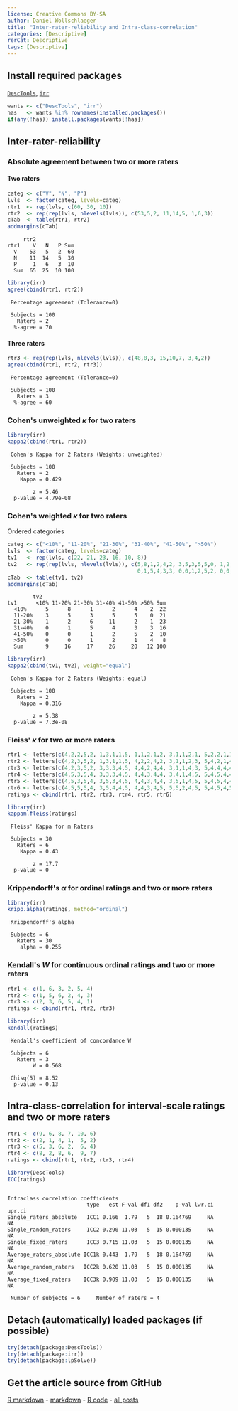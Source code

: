 ```yaml
---
license: Creative Commons BY-SA
author: Daniel Wollschlaeger
title: "Inter-rater-reliability and Intra-class-correlation"
categories: [Descriptive]
rerCat: Descriptive
tags: [Descriptive]
---
```





Install required packages
-------------------------

[`DescTools`](http://cran.r-project.org/package=psych), [`irr`](http://cran.r-project.org/package=irr)


```r
wants <- c("DescTools", "irr")
has   <- wants %in% rownames(installed.packages())
if(any(!has)) install.packages(wants[!has])
```

Inter-rater-reliability
-------------------------

### Absolute agreement between two or more raters

#### Two raters


```r
categ <- c("V", "N", "P")
lvls  <- factor(categ, levels=categ)
rtr1  <- rep(lvls, c(60, 30, 10))
rtr2  <- rep(rep(lvls, nlevels(lvls)), c(53,5,2, 11,14,5, 1,6,3))
cTab  <- table(rtr1, rtr2)
addmargins(cTab)
```

```
     rtr2
rtr1    V   N   P Sum
  V    53   5   2  60
  N    11  14   5  30
  P     1   6   3  10
  Sum  65  25  10 100
```


```r
library(irr)
agree(cbind(rtr1, rtr2))
```

```
 Percentage agreement (Tolerance=0)

 Subjects = 100 
   Raters = 2 
  %-agree = 70 
```

#### Three raters


```r
rtr3 <- rep(rep(lvls, nlevels(lvls)), c(48,8,3, 15,10,7, 3,4,2))
agree(cbind(rtr1, rtr2, rtr3))
```

```
 Percentage agreement (Tolerance=0)

 Subjects = 100 
   Raters = 3 
  %-agree = 60 
```

### Cohen's unweighted $\kappa$ for two raters


```r
library(irr)
kappa2(cbind(rtr1, rtr2))
```

```
 Cohen's Kappa for 2 Raters (Weights: unweighted)

 Subjects = 100 
   Raters = 2 
    Kappa = 0.429 

        z = 5.46 
  p-value = 4.79e-08 
```

### Cohen's weighted $\kappa$ for two raters

Ordered categories


```r
categ <- c("<10%", "11-20%", "21-30%", "31-40%", "41-50%", ">50%")
lvls  <- factor(categ, levels=categ)
tv1   <- rep(lvls, c(22, 21, 23, 16, 10, 8))
tv2   <- rep(rep(lvls, nlevels(lvls)), c(5,8,1,2,4,2, 3,5,3,5,5,0, 1,2,6,11,2,1,
                                         0,1,5,4,3,3, 0,0,1,2,5,2, 0,0,1, 2,1,4))
cTab  <- table(tv1, tv2)
addmargins(cTab)
```

```
        tv2
tv1      <10% 11-20% 21-30% 31-40% 41-50% >50% Sum
  <10%      5      8      1      2      4    2  22
  11-20%    3      5      3      5      5    0  21
  21-30%    1      2      6     11      2    1  23
  31-40%    0      1      5      4      3    3  16
  41-50%    0      0      1      2      5    2  10
  >50%      0      0      1      2      1    4   8
  Sum       9     16     17     26     20   12 100
```


```r
library(irr)
kappa2(cbind(tv1, tv2), weight="equal")
```

```
 Cohen's Kappa for 2 Raters (Weights: equal)

 Subjects = 100 
   Raters = 2 
    Kappa = 0.316 

        z = 5.38 
  p-value = 7.3e-08 
```

### Fleiss' $\kappa$ for two or more raters


```r
rtr1 <- letters[c(4,2,2,5,2, 1,3,1,1,5, 1,1,2,1,2, 3,1,1,2,1, 5,2,2,1,1, 2,1,2,1,5)]
rtr2 <- letters[c(4,2,3,5,2, 1,3,1,1,5, 4,2,2,4,2, 3,1,1,2,3, 5,4,2,1,4, 2,1,2,3,5)]
rtr3 <- letters[c(4,2,3,5,2, 3,3,3,4,5, 4,4,2,4,4, 3,1,1,4,3, 5,4,4,4,4, 2,1,4,3,5)]
rtr4 <- letters[c(4,5,3,5,4, 3,3,3,4,5, 4,4,3,4,4, 3,4,1,4,5, 5,4,5,4,4, 2,1,4,3,5)]
rtr5 <- letters[c(4,5,3,5,4, 3,5,3,4,5, 4,4,3,4,4, 3,5,1,4,5, 5,4,5,4,4, 2,5,4,3,5)]
rtr6 <- letters[c(4,5,5,5,4, 3,5,4,4,5, 4,4,3,4,5, 5,5,2,4,5, 5,4,5,4,5, 4,5,4,3,5)]
ratings <- cbind(rtr1, rtr2, rtr3, rtr4, rtr5, rtr6)
```


```r
library(irr)
kappam.fleiss(ratings)
```

```
 Fleiss' Kappa for m Raters

 Subjects = 30 
   Raters = 6 
    Kappa = 0.43 

        z = 17.7 
  p-value = 0 
```

### Krippendorff's $\alpha$ for ordinal ratings and two or more raters


```r
library(irr)
kripp.alpha(ratings, method="ordinal")
```

```
 Krippendorff's alpha

 Subjects = 6 
   Raters = 30 
    alpha = 0.255 
```

### Kendall's $W$ for continuous ordinal ratings and two or more raters


```r
rtr1 <- c(1, 6, 3, 2, 5, 4)
rtr2 <- c(1, 5, 6, 2, 4, 3)
rtr3 <- c(2, 3, 6, 5, 4, 1)
ratings <- cbind(rtr1, rtr2, rtr3)
```


```r
library(irr)
kendall(ratings)
```

```
 Kendall's coefficient of concordance W

 Subjects = 6 
   Raters = 3 
        W = 0.568 

 Chisq(5) = 8.52 
  p-value = 0.13 
```

Intra-class-correlation for interval-scale ratings and two or more raters
-------------------------


```r
rtr1 <- c(9, 6, 8, 7, 10, 6)
rtr2 <- c(2, 1, 4, 1,  5, 2)
rtr3 <- c(5, 3, 6, 2,  6, 4)
rtr4 <- c(8, 2, 8, 6,  9, 7)
ratings <- cbind(rtr1, rtr2, rtr3, rtr4)
```


```r
library(DescTools)
ICC(ratings)
```

```

Intraclass correlation coefficients 
                         type   est F-val df1 df2    p-val lwr.ci upr.ci
Single_raters_absolute   ICC1 0.166  1.79   5  18 0.164769     NA     NA
Single_random_raters     ICC2 0.290 11.03   5  15 0.000135     NA     NA
Single_fixed_raters      ICC3 0.715 11.03   5  15 0.000135     NA     NA
Average_raters_absolute ICC1k 0.443  1.79   5  18 0.164769     NA     NA
Average_random_raters   ICC2k 0.620 11.03   5  15 0.000135     NA     NA
Average_fixed_raters    ICC3k 0.909 11.03   5  15 0.000135     NA     NA

 Number of subjects = 6     Number of raters = 4 
```

Detach (automatically) loaded packages (if possible)
-------------------------


```r
try(detach(package:DescTools))
try(detach(package:irr))
try(detach(package:lpSolve))
```

Get the article source from GitHub
----------------------------------------------

[R markdown](https://github.com/dwoll/RExRepos/raw/master/Rmd/interRaterICC.Rmd) - [markdown](https://github.com/dwoll/RExRepos/raw/master/md/interRaterICC.md) - [R code](https://github.com/dwoll/RExRepos/raw/master/R/interRaterICC.R) - [all posts](https://github.com/dwoll/RExRepos/)
